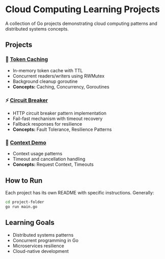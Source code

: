 # Cloud Computing Learning Projects

A collection of Go projects demonstrating cloud computing patterns and distributed systems concepts.

## Projects

### 🔄 [Token Caching](./token-caching/)
- In-memory token cache with TTL
- Concurrent readers/writers using RWMutex
- Background cleanup goroutine
- **Concepts:** Caching, Concurrency, Goroutines

### ⚡ [Circuit Breaker](./circuit-breaker/)
- HTTP circuit breaker pattern implementation
- Fail-fast mechanism with timeout recovery
- Fallback responses for resilience
- **Concepts:** Fault Tolerance, Resilience Patterns

### 🔗 [Context Demo](./context-demo/)
- Context usage patterns
- Timeout and cancellation handling
- **Concepts:** Request Context, Timeouts

## How to Run

Each project has its own README with specific instructions. Generally:

```bash
cd project-folder
go run main.go
```

## Learning Goals
- Distributed systems patterns
- Concurrent programming in Go
- Microservices resilience
- Cloud-native development